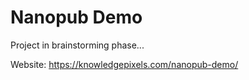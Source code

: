 # Nanopub Demo

Project in brainstorming phase...

Website: https://knowledgepixels.com/nanopub-demo/
